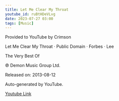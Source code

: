 ```yaml
---
title: Let Me Clear My Throat
youtube_id: ruBtHDeVLvg
date: 2023-07-27 03:00
tags: [Music]
---
```

Provided to YouTube by Crimson  

Let Me Clear My Throat · Public Domain · Forbes · Lee  

The Very Best Of  

℗ Demon Music Group Ltd.  

Released on: 2013-08-12  

Auto-generated by YouTube.  

[Youtube Link](https://www.youtube.com/watch?v=ruBtHDeVLvg)  
